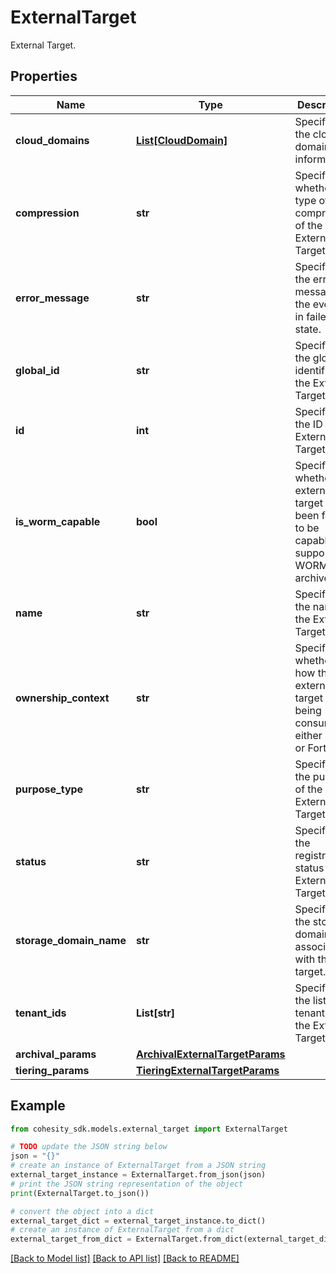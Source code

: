 # ExternalTarget

External Target.

## Properties

Name | Type | Description | Notes
------------ | ------------- | ------------- | -------------
**cloud_domains** | [**List[CloudDomain]**](CloudDomain.md) | Specifies the cloud domain information. | [optional] 
**compression** | **str** | Specifies whether the type of compression of the External Target | [optional] 
**error_message** | **str** | Specifies the error message if the event is in failed state. | [optional] [readonly] 
**global_id** | **str** | Specifies the global identifier of the External Target. | [optional] 
**id** | **int** | Specifies the ID of the External Target. | [optional] [readonly] 
**is_worm_capable** | **bool** | Specifies whether this external target has been found to be capable of supporting WORM archives. | [optional] 
**name** | **str** | Specifies the name of the External Target. | 
**ownership_context** | **str** | Specifies whether how this external target is being consumed either Local or FortKnox. | [optional] 
**purpose_type** | **str** | Specifies the purpose of the External Target. | 
**status** | **str** | Specifies the registration status of the External Target | [optional] [readonly] 
**storage_domain_name** | **str** | Specifies the storage domain associated with the target. | [optional] 
**tenant_ids** | **List[str]** | Specifies the list of tenantIds for the External Target | [optional] 
**archival_params** | [**ArchivalExternalTargetParams**](ArchivalExternalTargetParams.md) |  | [optional] 
**tiering_params** | [**TieringExternalTargetParams**](TieringExternalTargetParams.md) |  | [optional] 

## Example

```python
from cohesity_sdk.models.external_target import ExternalTarget

# TODO update the JSON string below
json = "{}"
# create an instance of ExternalTarget from a JSON string
external_target_instance = ExternalTarget.from_json(json)
# print the JSON string representation of the object
print(ExternalTarget.to_json())

# convert the object into a dict
external_target_dict = external_target_instance.to_dict()
# create an instance of ExternalTarget from a dict
external_target_from_dict = ExternalTarget.from_dict(external_target_dict)
```
[[Back to Model list]](../README.md#documentation-for-models) [[Back to API list]](../README.md#documentation-for-api-endpoints) [[Back to README]](../README.md)



